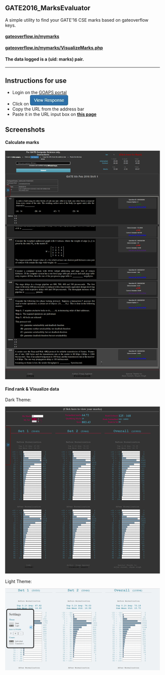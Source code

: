 GATE2016_MarksEvaluator
-
A simple utility to find your GATE'16 CSE marks based on gateoverflow keys.

#### [gateoverflow.in/mymarks](http://gateoverflow.in/mymarks/)
#### [gateoverflow.in/mymarks/VisualizeMarks.php](http://gateoverflow.in/mymarks/VisualizeMarks.php)

#### The data logged is a (uid: marks) pair.

-- --

Instructions for use
-

- Login on the [GOAPS portal](http://appsgate.iisc.ernet.in/)
- Click on ![View REsponse](view-response-button.png)
- Copy the URL from the address bar
- Paste it in the URL input box on [**this page**](http://127.0.0.1/GATE16/GATE16MarksEvaluator/index.php)

Screenshots
-

#### Calculate marks
![index.php](demo-MarksCalculator-dark.png)

#### Find rank & Visualize data

Dark Theme:

![visualizemarks.php dark](demo-Visualization-dark.png)

Light Theme:

![visualizemarks.php light](demo-Visualization-light.png)
